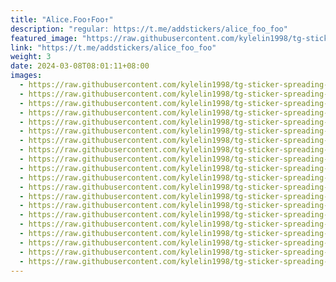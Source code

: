 ```yaml
---
title: "Alice.Foo↑Foo↑"
description: "regular: https://t.me/addstickers/alice_foo_foo"
featured_image: "https://raw.githubusercontent.com/kylelin1998/tg-sticker-spreading-worldwide-images/main/img/9061fddf-250a-454f-b152-dee510367b69.jpg"
link: "https://t.me/addstickers/alice_foo_foo"
weight: 3
date: 2024-03-08T08:01:11+08:00
images:
  - https://raw.githubusercontent.com/kylelin1998/tg-sticker-spreading-worldwide-images/main/img/9061fddf-250a-454f-b152-dee510367b69.jpg
  - https://raw.githubusercontent.com/kylelin1998/tg-sticker-spreading-worldwide-images/main/img/d81ed6e2-8535-4251-a822-9ab47aeb2c11.jpg
  - https://raw.githubusercontent.com/kylelin1998/tg-sticker-spreading-worldwide-images/main/img/78279a98-3f88-4afd-b38d-f7780fe184aa.jpg
  - https://raw.githubusercontent.com/kylelin1998/tg-sticker-spreading-worldwide-images/main/img/40d8c45c-6a37-4a5a-bbe1-0178438fca9e.jpg
  - https://raw.githubusercontent.com/kylelin1998/tg-sticker-spreading-worldwide-images/main/img/d0255b3a-082d-4f8e-883c-19cb39c327ea.jpg
  - https://raw.githubusercontent.com/kylelin1998/tg-sticker-spreading-worldwide-images/main/img/9fce757c-be06-494c-b229-9b5653596347.jpg
  - https://raw.githubusercontent.com/kylelin1998/tg-sticker-spreading-worldwide-images/main/img/cc678c4c-c2ea-42d7-992c-1ea8abde6a13.jpg
  - https://raw.githubusercontent.com/kylelin1998/tg-sticker-spreading-worldwide-images/main/img/b0f8bd87-7b93-4664-b09a-8e18b167860e.jpg
  - https://raw.githubusercontent.com/kylelin1998/tg-sticker-spreading-worldwide-images/main/img/b6e0267f-3557-4634-8849-c5945ca10832.jpg
  - https://raw.githubusercontent.com/kylelin1998/tg-sticker-spreading-worldwide-images/main/img/26e75625-2e13-4102-9b9e-15b71e4afb78.jpg
  - https://raw.githubusercontent.com/kylelin1998/tg-sticker-spreading-worldwide-images/main/img/788b1958-8add-484f-9123-6aaabd3f7292.jpg
  - https://raw.githubusercontent.com/kylelin1998/tg-sticker-spreading-worldwide-images/main/img/f230458b-e8b0-4152-923f-668590f4b83f.jpg
  - https://raw.githubusercontent.com/kylelin1998/tg-sticker-spreading-worldwide-images/main/img/b54baa56-4a30-4fae-9a0f-9314af270025.jpg
  - https://raw.githubusercontent.com/kylelin1998/tg-sticker-spreading-worldwide-images/main/img/c14546d9-8a27-4e35-9e72-d7aaa972d071.jpg
  - https://raw.githubusercontent.com/kylelin1998/tg-sticker-spreading-worldwide-images/main/img/af88627a-5525-4c4b-9459-d3b3ae749fcf.jpg
  - https://raw.githubusercontent.com/kylelin1998/tg-sticker-spreading-worldwide-images/main/img/3c73d5a1-519e-44c4-966b-a7006a688902.jpg
  - https://raw.githubusercontent.com/kylelin1998/tg-sticker-spreading-worldwide-images/main/img/d6fc2fe7-cddb-4845-aabb-a936c172d459.jpg
  - https://raw.githubusercontent.com/kylelin1998/tg-sticker-spreading-worldwide-images/main/img/a88c61d5-509c-4998-8d99-4857bbaa0c70.jpg
  - https://raw.githubusercontent.com/kylelin1998/tg-sticker-spreading-worldwide-images/main/img/66511695-e981-49b5-a6c9-d141c4982d39.jpg
  - https://raw.githubusercontent.com/kylelin1998/tg-sticker-spreading-worldwide-images/main/img/0def97b5-e201-40fd-9780-ee0f606f1fe3.jpg
---
```

